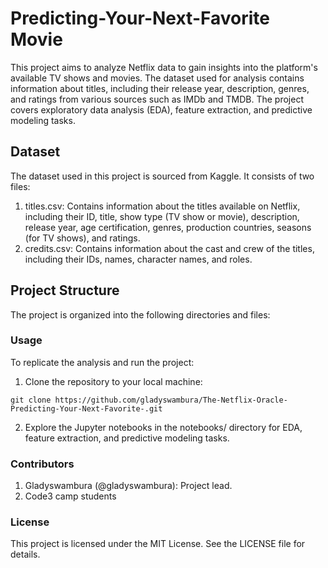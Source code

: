 # Predicting-Your-Next-Favorite Movie

This project aims to analyze Netflix data to gain insights into the platform's available TV shows and movies. The dataset used for analysis contains information about titles, including their release year, description, genres, and ratings from various sources such as IMDb and TMDB. The project covers exploratory data analysis (EDA), feature extraction, and predictive modeling tasks.

## Dataset
The dataset used in this project is sourced from Kaggle. It consists of two files:

1. titles.csv: Contains information about the titles available on Netflix, including their ID, title, show type (TV show or movie), description, release year, age certification, genres, production countries, seasons (for TV shows), and ratings.
2. credits.csv: Contains information about the cast and crew of the titles, including their IDs, names, character names, and roles.

## Project Structure
The project is organized into the following directories and files:

### Usage
To replicate the analysis and run the project:

1. Clone the repository to your local machine:
```
git clone https://github.com/gladyswambura/The-Netflix-Oracle-Predicting-Your-Next-Favorite-.git
```
2. Explore the Jupyter notebooks in the notebooks/ directory for EDA, feature extraction, and predictive modeling tasks.

### Contributors
1. Gladyswambura (@gladyswambura): Project lead.
2. Code3 camp students

### License
This project is licensed under the MIT License. See the LICENSE file for details.

